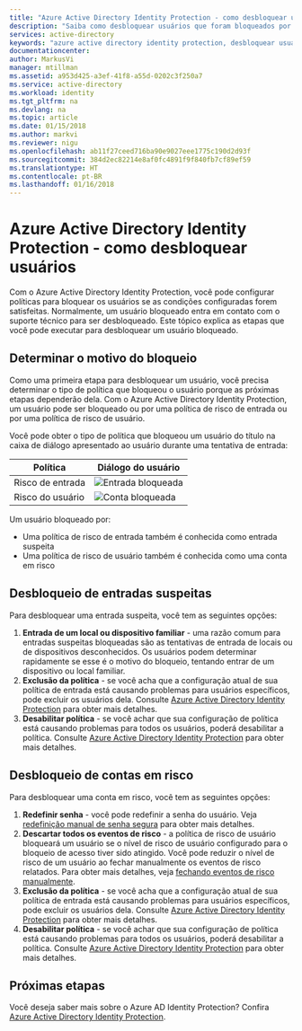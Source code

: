 ```yaml
---
title: "Azure Active Directory Identity Protection - como desbloquear usuários | Microsoft Docs"
description: "Saiba como desbloquear usuários que foram bloqueados por uma política do Azure Active Directory Identity Protection."
services: active-directory
keywords: "azure active directory identity protection, desbloquear usuário"
documentationcenter: 
author: MarkusVi
manager: mtillman
ms.assetid: a953d425-a3ef-41f8-a55d-0202c3f250a7
ms.service: active-directory
ms.workload: identity
ms.tgt_pltfrm: na
ms.devlang: na
ms.topic: article
ms.date: 01/15/2018
ms.author: markvi
ms.reviewer: nigu
ms.openlocfilehash: ab11f27ceed716ba90e9027eee1775c190d2d93f
ms.sourcegitcommit: 384d2ec82214e8af0fc4891f9f840fb7cf89ef59
ms.translationtype: HT
ms.contentlocale: pt-BR
ms.lasthandoff: 01/16/2018
---
```

# <a name="azure-active-directory-identity-protection---how-to-unblock-users"></a>Azure Active Directory Identity Protection - como desbloquear usuários
Com o Azure Active Directory Identity Protection, você pode configurar políticas para bloquear os usuários se as condições configuradas forem satisfeitas. Normalmente, um usuário bloqueado entra em contato com o suporte técnico para ser desbloqueado. Este tópico explica as etapas que você pode executar para desbloquear um usuário bloqueado.

## <a name="determine-the-reason-for-blocking"></a>Determinar o motivo do bloqueio
Como uma primeira etapa para desbloquear um usuário, você precisa determinar o tipo de política que bloqueou o usuário porque as próximas etapas dependerão dela.
Com o Azure Active Directory Identity Protection, um usuário pode ser bloqueado ou por uma política de risco de entrada ou por uma política de risco de usuário.

Você pode obter o tipo de política que bloqueou um usuário do título na caixa de diálogo apresentado ao usuário durante uma tentativa de entrada:

| Política | Diálogo do usuário |
| --- | --- |
| Risco de entrada |![Entrada bloqueada](./media/active-directory-identityprotection-unblock-howto/02.png) |
| Risco do usuário |![Conta bloqueada](./media/active-directory-identityprotection-unblock-howto/104.png) |

Um usuário bloqueado por:

* Uma política de risco de entrada também é conhecida como entrada suspeita
* Uma política de risco de usuário também é conhecida como uma conta em risco

## <a name="unblocking-suspicious-sign-ins"></a>Desbloqueio de entradas suspeitas
Para desbloquear uma entrada suspeita, você tem as seguintes opções:

1. **Entrada de um local ou dispositivo familiar** - uma razão comum para entradas suspeitas bloqueadas são as tentativas de entrada de locais ou de dispositivos desconhecidos. Os usuários podem determinar rapidamente se esse é o motivo do bloqueio, tentando entrar de um dispositivo ou local familiar.
2. **Exclusão da política** - se você acha que a configuração atual de sua política de entrada está causando problemas para usuários específicos, pode excluir os usuários dela. Consulte [Azure Active Directory Identity Protection](active-directory-identityprotection.md) para obter mais detalhes.
3. **Desabilitar política** - se você achar que sua configuração de política está causando problemas para todos os usuários, poderá desabilitar a política. Consulte [Azure Active Directory Identity Protection](active-directory-identityprotection.md) para obter mais detalhes.

## <a name="unblocking-accounts-at-risk"></a>Desbloqueio de contas em risco
Para desbloquear uma conta em risco, você tem as seguintes opções:

1. **Redefinir senha** - você pode redefinir a senha do usuário. Veja [redefinição manual de senha segura](active-directory-identityprotection.md#manual-secure-password-reset) para obter mais detalhes.
2. **Descartar todos os eventos de risco** - a política de risco de usuário bloqueará um usuário se o nível de risco de usuário configurado para o bloqueio de acesso tiver sido atingido. Você pode reduzir o nível de risco de um usuário ao fechar manualmente os eventos de risco relatados. Para obter mais detalhes, veja [fechando eventos de risco manualmente](active-directory-identityprotection.md#closing-risk-events-manually).
3. **Exclusão da política** - se você acha que a configuração atual de sua política de entrada está causando problemas para usuários específicos, pode excluir os usuários dela. Consulte [Azure Active Directory Identity Protection](active-directory-identityprotection.md) para obter mais detalhes.
4. **Desabilitar política** - se você achar que sua configuração de política está causando problemas para todos os usuários, poderá desabilitar a política. Consulte [Azure Active Directory Identity Protection](active-directory-identityprotection.md) para obter mais detalhes.

## <a name="next-steps"></a>Próximas etapas
 Você deseja saber mais sobre o Azure AD Identity Protection? Confira [Azure Active Directory Identity Protection](active-directory-identityprotection.md).
